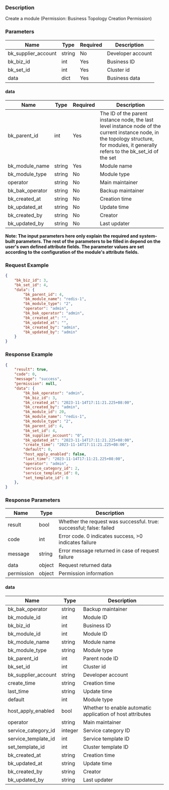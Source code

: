 ### Description

Create a module (Permission: Business Topology Creation Permission)

### Parameters

| Name                | Type   | Required | Description       |
|---------------------|--------|----------|-------------------|
| bk_supplier_account | string | No       | Developer account |
| bk_biz_id           | int    | Yes      | Business ID       |
| bk_set_id           | int    | Yes      | Cluster id        |
| data                | dict   | Yes      | Business data     |

#### data

| Name            | Type   | Required | Description                                                                                                                                                                            |
|-----------------|--------|----------|----------------------------------------------------------------------------------------------------------------------------------------------------------------------------------------|
| bk_parent_id    | int    | Yes      | The ID of the parent instance node, the last level instance node of the current instance node, in the topology structure, for modules, it generally refers to the bk_set_id of the set |
| bk_module_name  | string | Yes      | Module name                                                                                                                                                                            |
| bk_module_type  | string | No       | Module type                                                                                                                                                                            |
| operator        | string | No       | Main maintainer                                                                                                                                                                        |
| bk_bak_operator | string | No       | Backup maintainer                                                                                                                                                                      |
| bk_created_at   | string | No       | Creation time                                                                                                                                                                          |
| bk_updated_at   | string | No       | Update time                                                                                                                                                                            |
| bk_created_by   | string | No       | Creator                                                                                                                                                                                |
| bk_updated_by   | string | No       | Last updater                                                                                                                                                                           |

**Note: The input parameters here only explain the required and system-built parameters. The rest of the parameters to
be filled in depend on the user's own defined attribute fields. The parameter values are set according to the
configuration of the module's attribute fields.**

### Request Example

```json
{
    "bk_biz_id": 3,
    "bk_set_id": 4,
    "data": {
        "bk_parent_id": 4,
        "bk_module_name": "redis-1",
        "bk_module_type": "2",
        "operator": "admin",
        "bk_bak_operator": "admin",
        "bk_created_at": "",
        "bk_updated_at": "",
        "bk_created_by": "admin",
        "bk_updated_by": "admin"
    }
}
```

### Response Example

```json
{
    "result": true,
    "code": 0,
    "message": "success",
    "permission": null,
    "data": {
        "bk_bak_operator": "admin",
        "bk_biz_id": 3,
        "bk_created_at": "2023-11-14T17:11:21.225+08:00",
        "bk_created_by": "admin",
        "bk_module_id": 20,
        "bk_module_name": "redis-1",
        "bk_module_type": "2",
        "bk_parent_id": 4,
        "bk_set_id": 4,
        "bk_supplier_account": "0",
        "bk_updated_at": "2023-11-14T17:11:21.225+08:00",
        "create_time": "2023-11-14T17:11:21.225+08:00",
        "default": 0,
        "host_apply_enabled": false,
        "last_time": "2023-11-14T17:11:21.225+08:00",
        "operator": "admin",
        "service_category_id": 2,
        "service_template_id": 0,
        "set_template_id": 0
    },
}
```

### Response Parameters

| Name       | Type   | Description                                                         |
|------------|--------|---------------------------------------------------------------------|
| result     | bool   | Whether the request was successful. true: successful; false: failed |
| code       | int    | Error code. 0 indicates success, >0 indicates failure               |
| message    | string | Error message returned in case of request failure                   |
| data       | object | Request returned data                                               |
| permission | object | Permission information                                              |

#### data

| Name                | Type    | Description                                                |
|---------------------|---------|------------------------------------------------------------|
| bk_bak_operator     | string  | Backup maintainer                                          |
| bk_module_id        | int     | Module ID                                                  |
| bk_biz_id           | int     | Business ID                                                |
| bk_module_id        | int     | Module ID                                                  |
| bk_module_name      | string  | Module name                                                |
| bk_module_type      | string  | Module type                                                |
| bk_parent_id        | int     | Parent node ID                                             |
| bk_set_id           | int     | Cluster id                                                 |
| bk_supplier_account | string  | Developer account                                          |
| create_time         | string  | Creation time                                              |
| last_time           | string  | Update time                                                |
| default             | int     | Module type                                                |
| host_apply_enabled  | bool    | Whether to enable automatic application of host attributes |
| operator            | string  | Main maintainer                                            |
| service_category_id | integer | Service category ID                                        |
| service_template_id | int     | Service template ID                                        |
| set_template_id     | int     | Cluster template ID                                        |
| bk_created_at       | string  | Creation time                                              |
| bk_updated_at       | string  | Update time                                                |
| bk_created_by       | string  | Creator                                                    |
| bk_updated_by       | string  | Last updater                                               |

